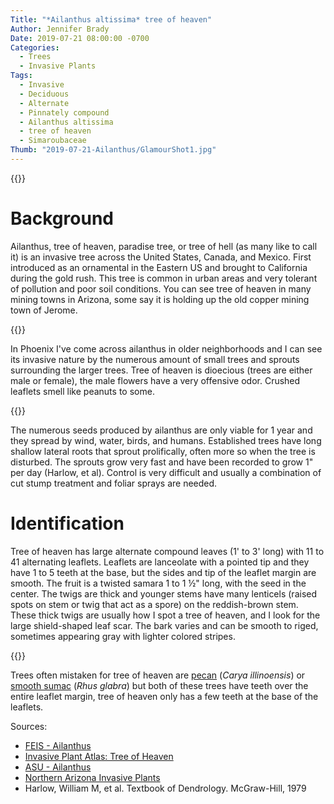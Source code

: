 ```yaml
---
Title: "*Ailanthus altissima* tree of heaven"
Author: Jennifer Brady
Date: 2019-07-21 08:00:00 -0700
Categories:
  - Trees
  - Invasive Plants
Tags:
  - Invasive
  - Deciduous
  - Alternate
  - Pinnately compound
  - Ailanthus altissima
  - tree of heaven
  - Simaroubaceae
Thumb: "2019-07-21-Ailanthus/GlamourShot1.jpg"
---
```


{{<ltbox-gallery3 src1="2019-07-21-Ailanthus/GlamourShot1.jpg" src3="2019-07-21-Ailanthus/GlamourShot2.jpg">}}

# Background

Ailanthus, tree of heaven, paradise tree, or tree of hell (as many like to call
it) is an invasive tree across the United States, Canada, and Mexico. First
introduced as an ornamental in the Eastern US and brought to California during
the gold rush. This tree is common in urban areas and very tolerant of pollution
and poor soil conditions. You can see tree of heaven in many mining towns in
Arizona, some say it is holding up the old copper mining town of Jerome.

{{<ltbox src="2019-07-21-Ailanthus/Jerome.jpg">}}

In Phoenix I've come across ailanthus in older neighborhoods and I can see its
invasive nature by the numerous amount of small trees and sprouts surrounding
the larger trees. Tree of heaven is dioecious (trees are either male or female),
the male flowers have a very offensive odor. Crushed leaflets smell like peanuts
to some.

{{<ltbox src="2019-07-21-Ailanthus/GlamourShot3.jpg">}}

The numerous seeds produced by ailanthus are only viable for 1 year and they
spread by wind, water, birds, and humans. Established trees have long shallow
lateral roots that sprout prolifically, often more so when the tree is
disturbed. The sprouts grow very fast and have been recorded to grow 1" per day
(Harlow, et al). Control is very difficult and usually a combination of cut
stump treatment and foliar sprays are needed.

# Identification 
Tree of heaven has large alternate compound leaves (1' to 3'
long) with 11 to 41 alternating leaflets. Leaflets are lanceolate with a pointed
tip and they have 1 to 5  teeth at the base, but the sides and tip of the
leaflet margin are smooth. The fruit is a twisted samara 1 to 1 ½" long, with
the seed in the center. The twigs are thick and younger stems have many
lenticels (raised spots on stem or twig that act as a spore) on the
reddish-brown stem. These thick twigs are usually how I spot a tree of heaven,
and I look for the large shield-shaped leaf scar. The bark varies and can be
smooth to riged, sometimes appearing gray with lighter colored stripes.

{{<ltbox-gallery3 src2="2019-07-21-Ailanthus/Leaf.jpg"
src1="2019-07-21-Ailanthus/Scar.jpg" src3="2019-07-21-Ailanthus/Bark.jpg">}}

Trees often mistaken for tree of heaven are
[pecan](http://www.public.asu.edu/~camartin/plants/Plant%20html%20files/pecan.html)
(*Carya illinoensis*) or [smooth
sumac](http://www.arizonensis.org/sycamore/nature/flora/rhus_glabra.html) (*Rhus
glabra*) but both of these trees have teeth over the entire leaflet margin, tree
of heaven only has a few teeth at the base of the leaflets.

Sources:

- [FEIS -
  Ailanthus](https://www.fs.fed.us/database/feis/plants/tree/ailalt/all.html)
- [Invasive Plant Atlas: Tree of
  Heaven](https://www.invasiveplantatlas.org/subject.html?sub=3003)
- [ASU -
  Ailanthus](http://www.public.asu.edu/~camartin/plants/Plant%20html%20files/ailanthusaltissima.html)
- [Northern Arizona Invasive
  Plants](https://www.nazinvasiveplants.org/treeofheaven)
- Harlow, William M, et al. Textbook of Dendrology. McGraw-Hill, 1979
